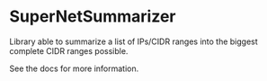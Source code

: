 # SuperNetSummarizer

Library able to summarize a list of IPs/CIDR ranges into the biggest complete CIDR ranges possible.

See the docs for more information.
